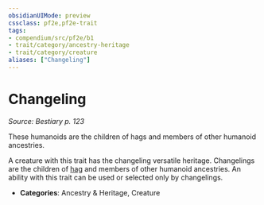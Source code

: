 ```yaml
---
obsidianUIMode: preview
cssclass: pf2e,pf2e-trait
tags:
- compendium/src/pf2e/b1
- trait/category/ancestry-heritage
- trait/category/creature
aliases: ["Changeling"]
---
```

# Changeling  
*Source: Bestiary p. 123*  

These humanoids are the children of hags and members of other humanoid ancestries.

A creature with this trait has the changeling versatile heritage. Changelings are the children of [hag](hag.md) and members of other humanoid ancestries. An ability with this trait can be used or selected only by changelings.

- **Categories**: Ancestry & Heritage, Creature